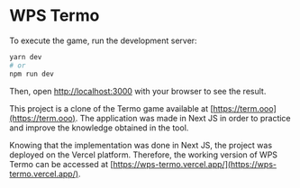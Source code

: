 # WPS Termo

To execute the game, run the development server:

```bash
yarn dev
# or
npm run dev
```

Then, open [http://localhost:3000](http://localhost:3000) with your browser to see the result.

This project is a clone of the Termo game available at  [https://term.ooo](https://term.ooo). The application was made in Next JS in order to practice and improve the knowledge obtained in the tool.

Knowing that the implementation was done in Next JS, the project was deployed on the Vercel platform. Therefore, the working version of WPS Termo can be accessed at [https://wps-termo.vercel.app/](https://wps-termo.vercel.app/).